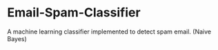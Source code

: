 # Email-Spam-Classifier
A machine learning classifier implemented to detect spam email. (Naive Bayes) 
